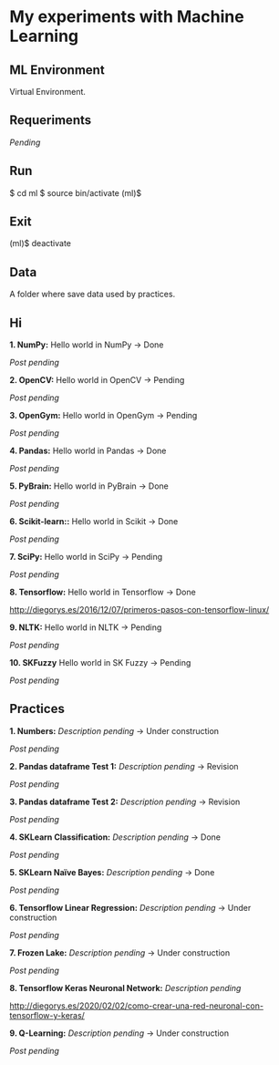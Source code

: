 # My experiments with Machine Learning

## ML Environment

Virtual Environment.

## Requeriments

*Pending*

## Run

$ cd ml
$ source bin/activate
(ml)$

## Exit

(ml)$ deactivate

## Data

A folder where save data used by practices.

## Hi

**1. NumPy:**  Hello world in NumPy -> Done

*Post pending*

**2. OpenCV:**  Hello world in OpenCV -> Pending

*Post pending*

**3. OpenGym:**  Hello world in OpenGym -> Pending

*Post pending*

**4. Pandas:**  Hello world in Pandas -> Done

*Post pending*

**5. PyBrain:**  Hello world in PyBrain -> Done

*Post pending*

**6. Scikit-learn::**  Hello world in Scikit -> Done

*Post pending*

**7. SciPy:**  Hello world in SciPy -> Pending

*Post pending*

**8. Tensorflow:**  Hello world in Tensorflow -> Done

http://diegorys.es/2016/12/07/primeros-pasos-con-tensorflow-linux/

**9. NLTK:** Hello world in NLTK -> Pending

*Post pending*

**10. SKFuzzy** Hello world in SK Fuzzy -> Pending

*Post pending*

## Practices

**1. Numbers:** *Description pending*  -> Under construction

*Post pending*

**2. Pandas dataframe Test 1:** *Description pending*  -> Revision

*Post pending*

**3. Pandas dataframe Test 2:** *Description pending*  -> Revision

*Post pending*

**4. SKLearn Classification:** *Description pending*  -> Done

*Post pending*

**5. SKLearn Naïve Bayes:** *Description pending*  -> Done

*Post pending*

**6. Tensorflow Linear Regression:** *Description pending*  -> Under construction

*Post pending*

**7. Frozen Lake:** *Description pending*  -> Under construction

*Post pending*

**8. Tensorflow Keras Neuronal Network:** *Description pending*

http://diegorys.es/2020/02/02/como-crear-una-red-neuronal-con-tensorflow-y-keras/

**9. Q-Learning:** *Description pending*  -> Under construction

*Post pending*

